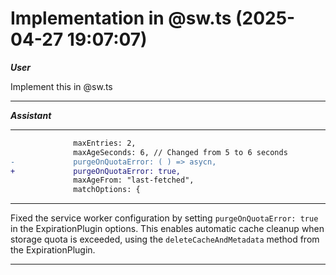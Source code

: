 <!-- Generated by SpecStory -->

# Implementation in @sw.ts (2025-04-27 19:07:07)

_**User**_

Implement this in @sw.ts 

---

_**Assistant**_



---

```diff
              maxEntries: 2,
              maxAgeSeconds: 6, // Changed from 5 to 6 seconds
-             purgeOnQuotaError: ( ) => asycn,
+             purgeOnQuotaError: true,
              maxAgeFrom: "last-fetched",
              matchOptions: {
```

---

Fixed the service worker configuration by setting `purgeOnQuotaError: true` in the ExpirationPlugin options. This enables automatic cache cleanup when storage quota is exceeded, using the `deleteCacheAndMetadata` method from the ExpirationPlugin.

---

